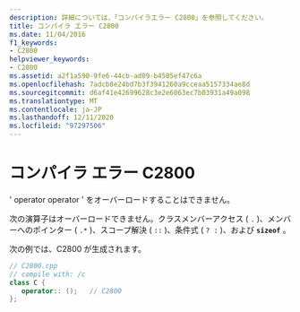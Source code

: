 ```yaml
---
description: 詳細については、「コンパイラエラー C2800」を参照してください。
title: コンパイラ エラー C2800
ms.date: 11/04/2016
f1_keywords:
- C2800
helpviewer_keywords:
- C2800
ms.assetid: a2f1a590-9fe6-44cb-ad09-b4505ef47c6a
ms.openlocfilehash: 7adcb8e24bd7b3f3941260a9cceaa5157334ae8d
ms.sourcegitcommit: d6af41e42699628c3e2e6063ec7b03931a49a098
ms.translationtype: MT
ms.contentlocale: ja-JP
ms.lasthandoff: 12/11/2020
ms.locfileid: "97297506"
---
```

# <a name="compiler-error-c2800"></a>コンパイラ エラー C2800

' operator operator ' をオーバーロードすることはできません。

次の演算子はオーバーロードできません。クラスメンバーアクセス ( `.` )、メンバーへのポインター ( `.*` )、スコープ解決 ( `::` )、条件式 ( `? :` )、および **`sizeof`** 。

次の例では、C2800 が生成されます。

```cpp
// C2800.cpp
// compile with: /c
class C {
   operator:: ();   // C2800
};
```
